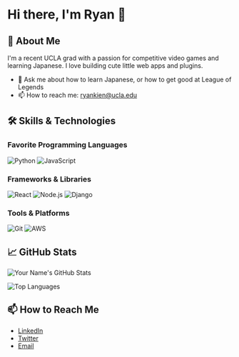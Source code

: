 <!--
  GitHub Profile README Template
  Customize this template to showcase your skills, projects, and more.
-->

# Hi there, I'm Ryan 👋

## 🚀 About Me

I'm a recent UCLA grad with a passion for competitive video games and learning Japanese. I love building cute little web apps and plugins. 

- 💬 Ask me about how to learn Japanese, or how to get good at League of Legends
- 📫 How to reach me: ryankien@ucla.edu

## 🛠️ Skills & Technologies

### Favorite Programming Languages

![Python](https://img.shields.io/badge/Python-3776AB?style=flat&logo=python&logoColor=white)
![JavaScript](https://img.shields.io/badge/JavaScript-F7DF1E?style=flat&logo=javascript&logoColor=black)

### Frameworks & Libraries

![React](https://img.shields.io/badge/React-61DAFB?style=flat&logo=react&logoColor=black)
![Node.js](https://img.shields.io/badge/Node.js-339933?style=flat&logo=node.js&logoColor=white)
![Django](https://img.shields.io/badge/Django-092E20?style=flat&logo=django&logoColor=white)
<!-- Add more frameworks as needed -->

### Tools & Platforms

![Git](https://img.shields.io/badge/Git-F05032?style=flat&logo=git&logoColor=white)
![AWS](https://img.shields.io/badge/AWS-232F3E?style=flat&logo=amazon-aws&logoColor=white)

## 📈 GitHub Stats

![Your Name's GitHub Stats](https://github-readme-stats.vercel.app/api?username=yourusername&show_icons=true&theme=radical)

![Top Languages](https://github-readme-stats.vercel.app/api/top-langs/?username=yourusername&layout=compact&theme=radical)

## 📫 How to Reach Me

- [LinkedIn](https://www.linkedin.com/in/ryankien/)
- [Twitter](https://twitter.com/ryankkien)
- [Email](ryankien@ucla.edu)




<!---
ryankkien/ryankkien is a ✨ special ✨ repository because its `README.md` (this file) appears on your GitHub profile.
You can click the Preview link to take a look at your changes.
--->
